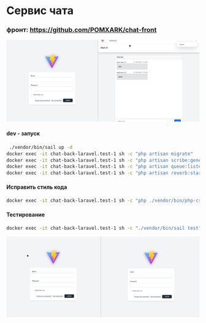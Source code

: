 # Сервис чата

### фронт: https://github.com/POMXARK/chat-front

![me](https://github.com/POMXARK/chat-back/blob/develop/docs/2024-07-21_21-42.gif)


#### dev - запуск
```sh
 ./vendor/bin/sail up -d
docker exec -it chat-back-laravel.test-1 sh -c "php artisan migrate"
docker exec -it chat-back-laravel.test-1 sh -c "php artisan scribe:generate"
docker exec -it chat-back-laravel.test-1 sh -c "php artisan queue:listen"
docker exec -it chat-back-laravel.test-1 sh -c "php artisan reverb:start --port=6001"
```


#### Исправить стиль кода
```sh
docker exec -it chat-back-laravel.test-1 sh -c "php ./vendor/bin/php-cs-fixer fix"
```

#### Тестирование
```sh
docker exec -it chat-back-laravel.test-1 sh -c "./vendor/bin/sail test"
```

![me](https://github.com/POMXARK/chat-back/blob/develop/docs/2024-07-21_21-16.gif)
